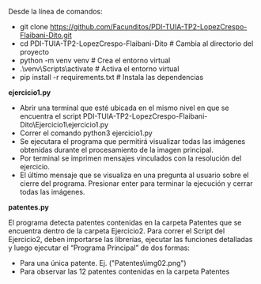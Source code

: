 Desde la línea de comandos:

* git clone https://github.com/Facunditos/PDI-TUIA-TP2-LopezCrespo-Flaibani-Dito.git
* cd PDI-TUIA-TP2-LopezCrespo-Flaibani-Dito           # Cambia al directorio del proyecto
* python -m venv venv             # Crea el entorno virtual
* .\venv\Scripts\activate         # Activa el entorno virtual
* pip install -r requirements.txt # Instala las dependencias


**ejercicio1.py**

- Abrir una terminal que esté ubicada en el mismo nivel en que se encuentra el script PDI-TUIA-TP2-LopezCrespo-Flaibani-Dito\Ejercicio1\ejercicio1.py
- Correr el comando python3 ejercicio1.py
- Se ejecutara el programa que permitirá visualizar todas las imágenes obtenidas durante el procesamiento de la imagen principal. 
- Por terminal se imprimen mensajes vinculados con la resolución del ejercicio. 
- El último mensaje que se visualiza en una pregunta al usuario sobre el cierre del programa. Presionar enter para terminar la ejecución y cerrar todas las imágenes. 


**patentes.py**

El programa detecta patentes contenidas en la carpeta Patentes que se encuentra dentro de la carpeta Ejercicio2.
Para correr el Script del Ejercicio2, deben importarse las librerías, ejecutar las funciones detalladas y luego ejecutar el “Programa Principal” de dos formas:
- Para una única patente. Ej. ("Patentes\img02.png")
- Para observar las 12 patentes contenidas en la carpeta Patentes



